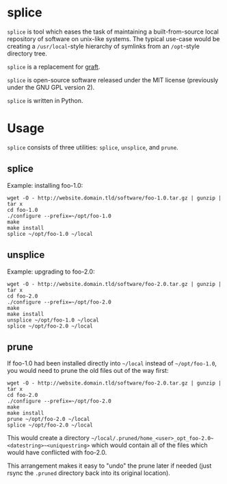 # splice

`splice` is tool which eases the task of maintaining a built-from-source local repository of software on unix-like systems.  The typical use-case would be creating a `/usr/local`-style hierarchy of symlinks from an `/opt`-style directory tree.

`splice` is a replacement for [graft](http://peters.gormand.com.au/Home/tools/graft/graft-html).

`splice` is open-source software released under the MIT license (previously under the GNU GPL version 2).

`splice` is written in Python.

# Usage

`splice` consists of three utilities: `splice`, `unsplice`, and `prune`.

## splice

Example: installing foo-1.0:

```
wget -O - http://website.domain.tld/software/foo-1.0.tar.gz | gunzip | tar x
cd foo-1.0
./configure --prefix=~/opt/foo-1.0
make
make install
splice ~/opt/foo-1.0 ~/local
```

## unsplice

Example: upgrading to foo-2.0:

```
wget -O - http://website.domain.tld/software/foo-2.0.tar.gz | gunzip | tar x
cd foo-2.0
./configure --prefix=~/opt/foo-2.0
make
make install
unsplice ~/opt/foo-1.0 ~/local
splice ~/opt/foo-2.0 ~/local
```

## prune

If foo-1.0 had been installed directly into `~/local` instead of `~/opt/foo-1.0`, you would need to prune the old files out of the way first:

```
wget -O - http://website.domain.tld/software/foo-2.0.tar.gz | gunzip | tar x
cd foo-2.0
./configure --prefix=~/opt/foo-2.0
make
make install
prune ~/opt/foo-2.0 ~/local
splice ~/opt/foo-2.0 ~/local
```

This would create a directory `~/local/.pruned/home_<user>_opt_foo-2.0~<datestring>~<uniquestring>` which would contain all of the files which would have conflicted with foo-2.0.

This arrangement makes it easy to "undo" the prune later if needed (just rsync the `.pruned` directory back into its original location).
